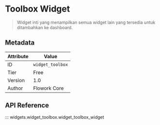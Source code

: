 # Toolbox Widget

> Widget inti yang menampilkan semua widget lain yang tersedia untuk ditambahkan ke dashboard.

## Metadata

| Attribute | Value |
| --- | --- |
| ID | `widget_toolbox` |
| Tier | Free |
| Version | 1.0 |
| Author | Flowork Core |

## API Reference

::: widgets.widget_toolbox.widget_toolbox_widget
